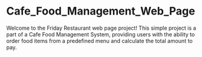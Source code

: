 # Cafe_Food_Management_Web_Page
Welcome to the Friday Restaurant web page project! This simple project is a part of a Cafe Food Management System, providing users with the ability to order food items from a predefined menu and calculate the total amount to pay.
